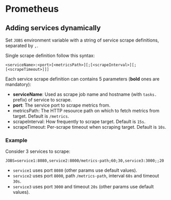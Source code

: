 # Prometheus

## Adding services dynamically

Set `JOBS` environment variable with a string of service scrape definitions, separated by `,`.

Single scrape definition follow this syntax:

```text
<serviceName>:<port>[<metricsPath>][;[<scrapeInterval>][;[<scrapeTimeout>]]]
```

Each service scrape definition can contains 5 parameters (**bold** ones are mandatory):

* **serviceName**: Used as scrape job name and hostname (with `tasks.` prefix) of service to scrape.
* **port**: The service port to scrape metrics from.
* metricsPath: The HTTP resource path on which to fetch metrics from target. Default is `/metrics`.
* scrapeInterval: How frequently to scrape target. Default is `15s`.
* scrapeTimeout: Per-scrape timeout when scraping target. Default is `10s`.

### Example

Consider 3 services to scrape:

```text
JOBS=service1:8080,service2:8000/metrics-path;60;30,service3:3000;;20
```

* `service1` uses port `8080` (other params use default values).
* `service2` uses port `8000`, path `/metrics-path`, interval `60s` and timeout `30s`.
* `service3` uses port `3000` and timeout `20s` (other params use default values).
